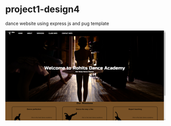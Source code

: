 # project1-design4
dance website using express js and pug template

<img src="Screenshot 29-08-2020 21_58_24.png">
